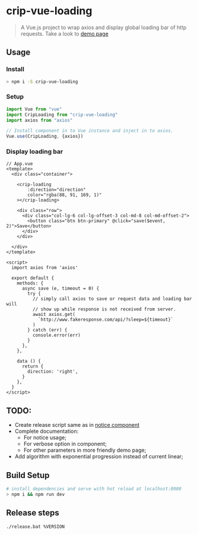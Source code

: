 # crip-vue-loading

> A Vue.js project to wrap axios and display global loading bar of http requests.
Take a look to [demo page](http://rawgit.com/tahq69/vue-loading/master/index.html)

## Usage

### Install
```bash
> npm i -S crip-vue-loading
```

### Setup
```javascript
import Vue from "vue"
import CripLoading from "crip-vue-loading"
import axios from "axios"

// Install component in to Vue instance and inject in to axios.
Vue.use(CripLoading, {axios})
```

### Display loading bar
```vue
// App.vue
<template>
  <div class="container">

    <crip-loading
        :direction="direction"
        color="rgba(88, 91, 169, 1)"
    ></crip-loading>

    <div class="row">
      <div class="col-lg-6 col-lg-offset-3 col-md-8 col-md-offset-2">
        <button class="btn btn-primary" @click="save($event, 2)">Save</button>
      </div>
    </div>

  </div>
</template>

<script>
  import axios from 'axios'
  
  export default {
    methods: {
      async save (e, timeout = 0) {
        try {
          // simply call axios to save or request data and loading bar will 
          // show up while response is not received from server. 
          await axios.get(
            `http://www.fakeresponse.com/api/?sleep=${timeout}`
          )
        } catch (err) {
          console.error(err)
        }
      },
    },
    
    data () {
      return {
        direction: 'right',
      }
    },
  }
</script>
```

## TODO:

- Create release script same as in [notice component](https://github.com/tahq69/vue-notice#release-steps)
- Complete documentation:
  - For notice usage;
  - For verbose option in component;
  - For other parameters in more friendly demo page;
- Add algorithm with exponential progression instead of current linear;

## Build Setup

```bash
# install dependencies and serve with hot reload at localhost:8080
> npm i && npm run dev
```

## Release steps

```cmd
./release.bat %VERSION
```
